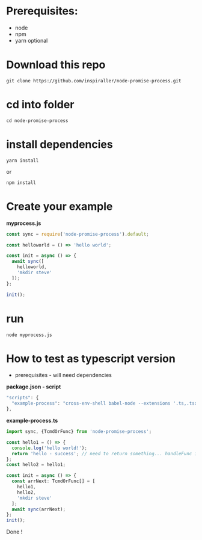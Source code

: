 # Prerequisites:

- node
- npm
- yarn optional

# Download this repo

```
git clone https://github.com/inspiraller/node-promise-process.git
```

# cd into folder

```
cd node-promise-process
```

# install dependencies

```
yarn install
```

or

```
npm install
```

# Create your example

**myprocess.js**
```javascript
const sync = require('node-promise-process').default;

const helloworld = () => 'hello world';

const init = async () => {
  await sync([
    helloworld,
    'mkdir steve'
  ]);
};

init();
```

# run

```
node myprocess.js
```

# How to test as typescript version
- prerequisites - will need dependencies

**package.json - script**
```javascript
"scripts": {
  "example-process": "cross-env-shell babel-node --extensions '.ts,.tsx' src/example-process.ts"
},
```
**example-process.ts**
```typescript
import sync, {TcmdOrFunc} from 'node-promise-process';

const hello1 = () => {
  console.log('hello world!');
  return 'hello - success'; // need to return something... handleFunc is expecting a string result.
};
const hello2 = hello1;

const init = async () => {
  const arrNext: TcmdOrFunc[] = [
    hello1,
    hello2,
    'mkdir steve'
  ];
  await sync(arrNext);
};
init();
```

Done !
